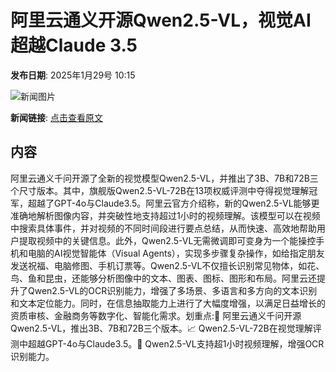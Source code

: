 # 阿里云通义开源Qwen2.5-VL，视觉AI超越Claude 3.5

**发布日期**: 2025年1月29号 10:15

![新闻图片](https://upload.chinaz.com/2025/0128/2025012816125433241.png)

**新闻链接**: [点击查看原文](https://www.aibase.com/zh/news/15038)

## 内容

阿里云通义千问开源了全新的视觉模型Qwen2.5-VL，并推出了3B、7B和72B三个尺寸版本。其中，旗舰版Qwen2.5-VL-72B在13项权威评测中夺得视觉理解冠军，超越了GPT-4o与Claude3.5。阿里云官方介绍称，新的Qwen2.5-VL能够更准确地解析图像内容，并突破性地支持超过1小时的视频理解。该模型可以在视频中搜索具体事件，并对视频的不同时间段进行要点总结，从而快速、高效地帮助用户提取视频中的关键信息。此外，Qwen2.5-VL无需微调即可变身为一个能操控手机和电脑的AI视觉智能体（Visual Agents），实现多步骤复杂操作，如给指定朋友发送祝福、电脑修图、手机订票等。Qwen2.5-VL不仅擅长识别常见物体，如花、鸟、鱼和昆虫，还能够分析图像中的文本、图表、图标、图形和布局。阿里云还提升了Qwen2.5-VL的OCR识别能力，增强了多场景、多语言和多方向的文本识别和文本定位能力。同时，在信息抽取能力上进行了大幅度增强，以满足日益增长的资质审核、金融商务等数字化、智能化需求。划重点:🌟 阿里云通义千问开源Qwen2.5-VL，推出3B、7B和72B三个版本。📈 Qwen2.5-VL-72B在视觉理解评测中超越GPT-4o与Claude3.5。👀 Qwen2.5-VL支持超1小时视频理解，增强OCR识别能力。
